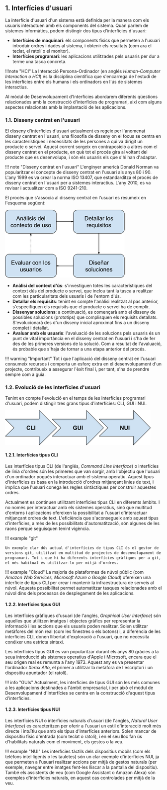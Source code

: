 ## 1. Interfícies d'usuari

La interfície d'usuari d'un sistema està definida per la manera com els usuaris interactuen amb els components del sistema. Quan parlem de sistemes informàtics, podem distingir dos tipus d'interfícies d'usuari:

- **Interfícies de maquinari**: els components físics que permeten a l'usuari introduir ordres i dades al sistema, i obtenir els resultats (com ara el teclat, el ratolí o el monitor).
- **Interfícies programari**: les aplicacions utilitzades pels usuaris per dur a terme una tasca concreta.


!!!note "HCI"
    La Interacció Persona-Ordinador (en anglés *Human-Computer Interaction o HCI*) és la disciplina científica que s'encarrega de l'estudi de les interfícies entre els humans i els ordinadors en l'ús de sistemes interactius.


Al mòdul de Desenvolupament d'Interfícies abordarem diferents qüestions relacionades amb la construcció d'interfícies de programari, així com alguns aspectes relacionats amb la implantació de les aplicacions. 

### 1.1. Disseny centrat en l'usuari

El disseny d'interfícies d'usuari actualment es regeix per l'anomenat disseny centrat en l'usuari, una filosofia de disseny on el focus se centra en les característiques i necessitats de les persones a qui va dirigit un producte o servei. Aquest corrent sorgeix en contraposició a altres com el disseny centrat en el producte, en què tot el procés gira al voltant del producte que es desenvolupa, i són els usuaris els que s'hi han d'adaptar. 

!!! note "Disseny centrat en l'usuari"
    L'enginyer americà Donald Norman va popularitzar el concepte de disseny centrat en l'usuari als anys 80 i 90. L'any 1999 es va crear la norma ISO 13407, que estandarditza el procés de disseny centrat en l'usuari per a sistemes interactius. L'any 2010, es va revisar i actualitzar com a ISO 9241-210.


El procés que s'associa al disseny centrat en l'usuari es resumeix en l'esquema següent:

![hci](images/image2.png)

- **Anàlisi del context d'ús**: s'investiguen totes les característiques del context dús del producte o servei, que inclou tant la tasca a realitzar com les particularitats dels usuaris i de l'entorn d'ús.
- **Detallar els requisits**: tenint en compte l'anàlisi realitzat al pas anterior, s'especifiquen els requisits que el producte o servei ha de complir. 
- **Dissenyar solucions**: a continuació, es començarà amb el disseny de possibles solucions (prototips) que complisquen els requisits detallats. S'evolucionarà des d'un disseny inicial aproximat fins a un disseny complet i detallat. 
- **Avaluar amb els usuaris**: l'avaluació de les solucions pels usuaris és un punt de vital importància en el disseny centrat en l'usuari i s'ha de fer des de les primeres versions de la solució. Com a resultat de l'avaluació, és probable que s'haja de tornar a una etapa anterior del procés.

!!! warning "Important"
    Tot i que l'aplicació del disseny centrat en l'usuari consumeix recursos i comporta un esforç extra en el desenvolupament d'un projecte, contribueix a assegurar l'èxit final i, per tant, s'ha de prendre sempre com a guia.

### 1.2. Evolució de les interfícies d'usuari

Tenint en compte l'evolució en el temps de les interfícies programari d'usuari, podem distingir tres grans tipus d'interfícies: CLI, GUI i NUI.

![Evolució de les interfícies](images/image1.png)

#### 1.2.1. Interfícies tipus CLI

Les interfícies tipus CLI (de l'anglés, *Command Line Interface*) o interfícies de línia d'ordres són les primeres que van sorgir, amb l'objectiu que l'usuari d'un ordinador pogués interactuar amb el sistema operatiu. Aquest tipus d'interfícies es basa en la introducció d'ordres mitjançant línies de text, i implica que l'usuari conega les regles sintàctiques per construir aquestes ordres.

Actualment es continuen utilitzant interfícies tipus CLI en diferents àmbits. I no només per interactuar amb els sistemes operatius, sinó que multitud d'entorns i aplicacions ofereixen la possibilitat a l'usuari d'interactuar mitjançant ordres de text. L'eficiència que s'aconsegueix amb aquest tipus d'interfícies, a més de les possibilitats d'automatització, són algunes de les raons perquè seguisquen tenint vigència.

!!! example "git"

    Un exemple clar dús actual d'interfícies de tipus CLI és el gestor de versions git, utilitzat en multitud de projectes de desenvolupament de programari. Tot i que hi ha diferents interfícies gràfiques per a git, el més habitual és utilitzar-lo per mitjà d'ordres.

!!! example "Cloud"
    La majoria de plataformes de núvol públic (com *Amazon Web Services, Microsoft Azure o Google Cloud*) ofereixen una interfície de tipus CLI per crear i mantenir la infraestructura de serveis al núvol. Aquesta possibilitat permet automatitzar tasques relacionades amb el núvol dins dels processos de desplegament de les aplicacions.

#### 1.2.2. Interfícies tipus GUI

Les interfícies gràfiques d'usuari (de l'anglés, *Graphical User Interface*) són aquelles que utilitzen imatges i objectes gràfics per representar la informació i les accions que els usuaris poden realitzar. Solen utilitzar metàfores del món real (com les finestres o els botons) i, a diferència de les interfícies CLI, donen llibertat d'exploració a l'usuari, que no necessita conéixer una estricta sintaxi. 

Les interfícies tipus GUI es van popularitzar durant els anys 80 gràcies a la seua introducció als sistemes operatius d'Apple i Microsoft, encara que el seu origen real es remunta a l'any 1973. Aquest any es va presentar l'ordinador *Xerox Alto*, el primer a utilitzar la metàfora de l'escriptori i un dispositiu apuntador (el ratolí). 

!!! info "GUIs"
    Actualment, les interfícies de tipus GUI són les més comunes a les aplicacions destinades a l'àmbit empresarial, i per això el mòdul de Desenvolupament d'Interfícies se centra en la construcció d'aquest tipus d'interfícies.

#### 1.2.3. Interfícies tipus NUI

Les interfícies NUI o interfícies naturals d'usuari (de l'anglès, *Natural User Interface*) es caracteritzen per oferir a l'usuari un estil d'interacció molt més directe i intuïtiu que amb els tipus d'interfícies anteriors. Solen mancar de dispositiu físic d'entrada (com teclat o ratolí), i en el seu lloc fan ús d'habilitats naturals com el moviment, els gestos o la veu. 

!!! example "NUI"
    Les interfícies tàctils dels dispositius mòbils (com els telèfons intel·ligents o les tauletes) són un clar exemple d'interfícies NUI, ja que permeten a l'usuari realitzar accions per mitjà de gestos naturals (per exemple, navegar entre imatges fent-les lliscar a la pantalla del dispositiu). També els assistents de veu (com Google Assistant o Amazon Alexa) són exemples d'interfícies naturals, en aquest cas controlades per mitjà de la veu.




